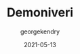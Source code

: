 ---
layout: game
title:  "Demoniveri"
type: "Game Development Blog"
color: "background-color: seagreen"
summary: "Cinematic horror game designed with Unreal Engine 4."
author: georgekendry
date: '2021-05-13'
category: ['game-development']
thumbnail:
keywords: C++, Unreal Engine 4, horror, project
permalink: /games/demoniveri/
usemathjax: true
genre: ['C++', 'Unreal Engine 4',]
browser_playable: false
hidden: true
heading: "a short horror game"
icon: 
showreel:
itch: 
isgameembed: false
gameembed: 
status: "Complete"
projecttype: "Game Jam"
languagesused: ['C++']
tools: ['Unreal Engine 4']
roles: ['Programming']
credits: ['George Kendry','Tom Barnes','Layla McCahon','Ella Dear','Sadie Read','Sam Robinson']
screenshots: true
---